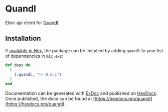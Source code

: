 # Quandl

Elixir api client for [Quandl](https://www.quandl.com/).

## Installation

If [available in Hex](https://hex.pm/docs/publish), the package can be installed
by adding `quandl` to your list of dependencies in `mix.exs`:

```elixir
def deps do
  [
    {:quandl, "~> 0.0.1"}
  ]
end
```

Documentation can be generated with [ExDoc](https://github.com/elixir-lang/ex_doc)
and published on [HexDocs](https://hexdocs.pm). Once published, the docs can
be found at [https://hexdocs.pm/quandl](https://hexdocs.pm/quandl).

